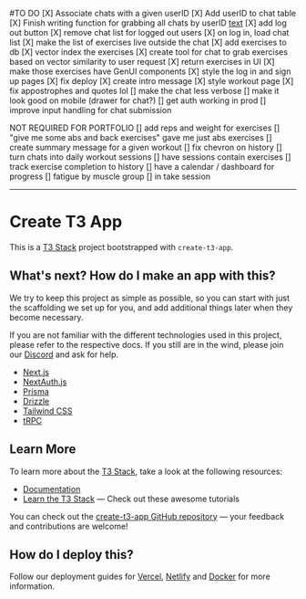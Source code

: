 #TO DO 
[X] Associate chats with a given userID
[X] Add userID to chat table
[X] Finish writing function for grabbing all chats by userID [text](src/server/api/routers/chat.ts)
[X] add log out button
[X] remove chat list for logged out users
[X] on log in, load chat list
[X] make the list of exercises live outside the chat
[X] add exercises to db
[X] vector index the exercises
[X] create tool for chat to grab exercises based on vector similarity to user request
[X] return exercises in UI
[X] make those exercises have GenUI components
[X] style the log in and sign up pages
[X] fix deploy
[X] create intro message
[X] style workout page
[X] fix appostrophes and quotes lol
[] make the chat less verbose
[] make it look good on mobile (drawer for chat?)
[] get auth working in prod
[] improve input handling for chat submission

NOT REQUIRED FOR PORTFOLIO
[] add reps and weight for exercises
[] "give me some abs and back exercises" gave me just abs exercises
[] create summary message for a given workout
[] fix chevron on history
[] turn chats into daily workout sessions
[] have sessions contain exercises
[] track exercise completion to history 
[] have a calendar / dashboard for progress
[] fatigue by muscle group
[] in take session 



----
# Create T3 App

This is a [T3 Stack](https://create.t3.gg/) project bootstrapped with `create-t3-app`.

## What's next? How do I make an app with this?

We try to keep this project as simple as possible, so you can start with just the scaffolding we set up for you, and add additional things later when they become necessary.

If you are not familiar with the different technologies used in this project, please refer to the respective docs. If you still are in the wind, please join our [Discord](https://t3.gg/discord) and ask for help.

- [Next.js](https://nextjs.org)
- [NextAuth.js](https://next-auth.js.org)
- [Prisma](https://prisma.io)
- [Drizzle](https://orm.drizzle.team)
- [Tailwind CSS](https://tailwindcss.com)
- [tRPC](https://trpc.io)

## Learn More

To learn more about the [T3 Stack](https://create.t3.gg/), take a look at the following resources:

- [Documentation](https://create.t3.gg/)
- [Learn the T3 Stack](https://create.t3.gg/en/faq#what-learning-resources-are-currently-available) — Check out these awesome tutorials

You can check out the [create-t3-app GitHub repository](https://github.com/t3-oss/create-t3-app) — your feedback and contributions are welcome!

## How do I deploy this?

Follow our deployment guides for [Vercel](https://create.t3.gg/en/deployment/vercel), [Netlify](https://create.t3.gg/en/deployment/netlify) and [Docker](https://create.t3.gg/en/deployment/docker) for more information.
